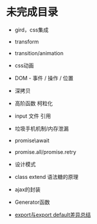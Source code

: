 # 未完成目录

+ gird，css集成
+ transform
+ transition/animation
+ css动画

+ DOM - 事件 / 操作 / 位置
+ 深拷贝
+ 高阶函数 柯粒化
+ input 文件 引用
+ 垃圾手机机制/内存泄漏

+ promise\await
+ promise.all/promise.retry
+ 设计模式
+ class extend 语法糖的原理
+ ajax的封装
+ Generator函数
+ [export与export default差异总结](https://juejin.cn/post/6844903585805762573)
